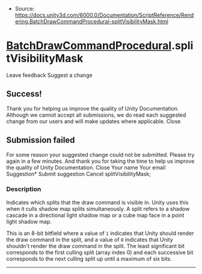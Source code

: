 * Source: https://docs.unity3d.com/6000.0/Documentation/ScriptReference/Rendering.BatchDrawCommandProcedural-splitVisibilityMask.html

#  [BatchDrawCommandProcedural](https://docs.unity3d.com/6000.0/Documentation/ScriptReference/Rendering.BatchDrawCommandProcedural.html).splitVisibilityMask
Leave feedback
Suggest a change
## Success!
Thank you for helping us improve the quality of Unity Documentation. Although we cannot accept all submissions, we do read each suggested change from our users and will make updates where applicable.
Close
## Submission failed
For some reason your suggested change could not be submitted. Please <a>try again</a> in a few minutes. And thank you for taking the time to help us improve the quality of Unity Documentation.
Close
Your name Your email Suggestion* Submit suggestion
Cancel
splitVisibilityMask; 
### Description
Indicates which splits that the draw command is visible in.
Unity uses this when it culls shadow map splits simultaneously. A split refers to a shadow cascade in a directional light shadow map or a cube map face in a point light shadow map.  
  
This is an 8-bit bitfield where a value of `1` indicates that Unity should render the draw command in the split, and a value of `0` indicates that Unity shouldn't render the draw command in the split. The least significant bit corresponds to the first culling split (array index 0) and each successive bit corresponds to the next culling split up until a maximum of six bits. 
* * *
